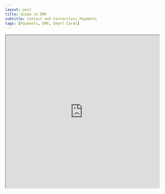 ```yaml
---
layout: post
title: Guide to EMV 
subtitle: Contact and Contactless Payments
tags: [Payments, EMV, Smart Cards]
---
```


<iframe src="https://sruti-jain.github.io/img/GuidetoEMV-Contact-ContactlessPayments.pdf" width="100%" height="500px"> </iframe>
